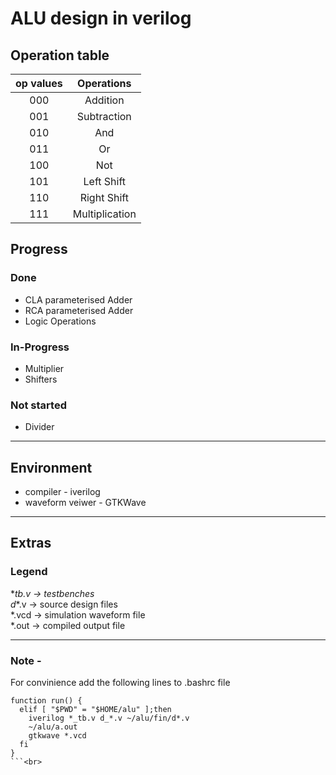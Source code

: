 # ALU design in verilog  

## Operation table
| op values   | Operations    |
| :-: | :-: |
| 000 | Addition |
| 001 | Subtraction |
| 010 | And |
| 011 | Or |
| 100 | Not |
| 101 | Left Shift |
| 110 | Right Shift |
| 111 | Multiplication |


## Progress
### Done
- CLA parameterised Adder
- RCA parameterised Adder
- Logic Operations

### In-Progress
- Multiplier
- Shifters

### Not started
- Divider

--- 

## Environment
- compiler - iverilog  
- waveform veiwer - GTKWave

--- 

## Extras
### Legend
\*_tb.v -> testbenches  
d_*.v -> source design files  
*.vcd -> simulation waveform file  
*.out -> compiled output file    

---

### Note -  
For convinience add the following lines to .bashrc file
```
function run() {
  elif [ "$PWD" = "$HOME/alu" ];then
    iverilog *_tb.v d_*.v ~/alu/fin/d*.v
    ~/alu/a.out
    gtkwave *.vcd
  fi
}
```<br>
